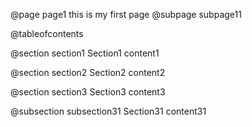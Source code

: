 @page page1 this is my first page
@subpage subpage11

@tableofcontents

@section section1 Section1
content1

@section section2 Section2
content2

@section section3 Section3
content3

@subsection subsection31 Section31
content31